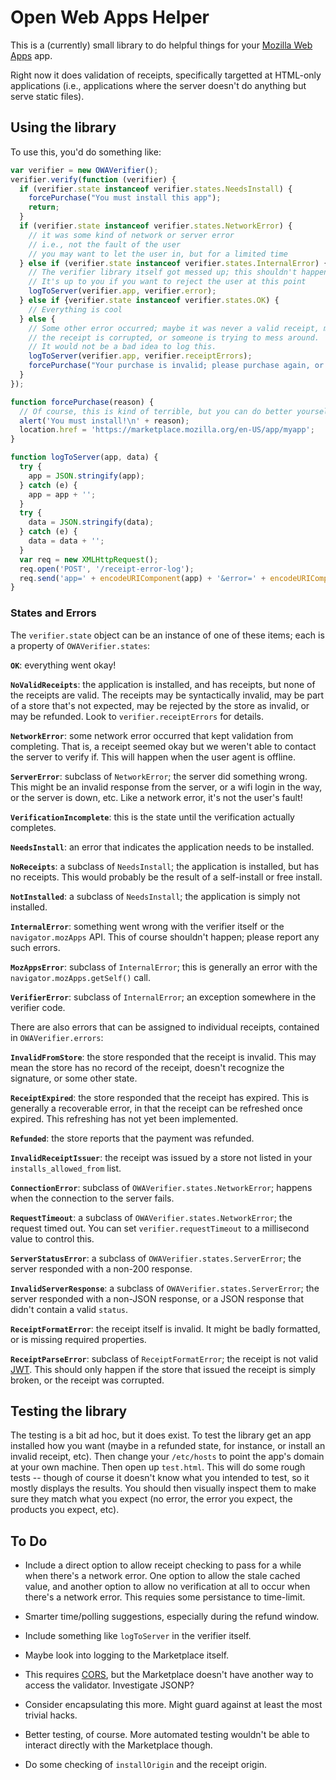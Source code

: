 # Open Web Apps Helper

This is a (currently) small library to do helpful things for your [Mozilla Web Apps](https://www.mozilla.org/en-US/apps/partners/) app.

Right now it does validation of receipts, specifically targetted at HTML-only applications (i.e., applications where the server doesn't do anything but serve static files).


## Using the library

To use this, you'd do something like:

```javascript
var verifier = new OWAVerifier();
verifier.verify(function (verifier) {
  if (verifier.state instanceof verifier.states.NeedsInstall) {
    forcePurchase("You must install this app");
    return;
  }
  if (verifier.state instanceof verifier.states.NetworkError) {
    // it was some kind of network or server error
    // i.e., not the fault of the user
    // you may want to let the user in, but for a limited time
  } else if (verifier.state instanceof verifier.states.InternalError) {
    // The verifier library itself got messed up; this shouldn't happen!
    // It's up to you if you want to reject the user at this point
    logToServer(verifier.app, verifier.error);
  } else if {verifier.state instanceof verifier.states.OK) {
    // Everything is cool
  } else {
    // Some other error occurred; maybe it was never a valid receipt, maybe
    // the receipt is corrupted, or someone is trying to mess around.
    // It would not be a bad idea to log this.
    logToServer(verifier.app, verifier.receiptErrors);
    forcePurchase("Your purchase is invalid; please purchase again, or reinstall from the Marketplace");
  }
});

function forcePurchase(reason) {
  // Of course, this is kind of terrible, but you can do better yourself ;)
  alert('You must install!\n' + reason);
  location.href = 'https://marketplace.mozilla.org/en-US/app/myapp';
}

function logToServer(app, data) {
  try {
    app = JSON.stringify(app);
  } catch (e) {
    app = app + '';
  }
  try {
    data = JSON.stringify(data);
  } catch (e) {
    data = data + '';
  }
  var req = new XMLHttpRequest();
  req.open('POST', '/receipt-error-log');
  req.send('app=' + encodeURIComponent(app) + '&error=' + encodeURIComponent(data));
}

```


### States and Errors

The `verifier.state` object can be an instance of one of these items; each is a property of `OWAVerifier.states`:

**`OK`**: everything went okay!

**`NoValidReceipts`**: the application is installed, and has receipts, but none of the receipts are valid.  The receipts may be syntactically invalid, may be part of a store that's not expected, may be rejected by the store as invalid, or may be refunded.  Look to `verifier.receiptErrors` for details.

**`NetworkError`**: some network error occurred that kept validation from completing.  That is, a receipt seemed okay but we weren't able to contact the server to verify if.  This will happen when the user agent is offline.

**`ServerError`**: subclass of `NetworkError`; the server did something wrong.  This might be an invalid response from the server, or a wifi login in the way, or the server is down, etc.  Like a network error, it's not the user's fault!

**`VerificationIncomplete`**: this is the state until the verification actually completes.

**`NeedsInstall`**: an error that indicates the application needs to be installed.

**`NoReceipts`**: a subclass of `NeedsInstall`; the application is installed, but has no receipts.  This would probably be the result of a self-install or free install.

**`NotInstalled`**: a subclass of `NeedsInstall`; the application is simply not installed.

**`InternalError`**: something went wrong with the verifier itself or the `navigator.mozApps` API.  This of course shouldn't happen; please report any such errors.

**`MozAppsError`**: subclass of `InternalError`; this is generally an error with the `navigator.mozApps.getSelf()` call.

**`VerifierError`**: subclass of `InternalError`; an exception somewhere in the verifier code.

There are also errors that can be assigned to individual receipts, contained in `OWAVerifier.errors`:

**`InvalidFromStore`**: the store responded that the receipt is invalid.  This may mean the store has no record of the receipt, doesn't recognize the signature, or some other state.

**`ReceiptExpired`**: the store responded that the receipt has expired.  This is generally a recoverable error, in that the receipt can be refreshed once expired.  This refreshing has not yet been implemented.

**`Refunded`**: the store reports that the payment was refunded.

**`InvalidReceiptIssuer`**: the receipt was issued by a store not listed in your `installs_allowed_from` list.

**`ConnectionError`**: subclass of `OWAVerifier.states.NetworkError`; happens when the connection to the server fails.

**`RequestTimeout`**: a subclass of `OWAVerifier.states.NetworkError`; the request timed out.  You can set `verifier.requestTimeout` to a millisecond value to control this.

**`ServerStatusError`**: a subclass of `OWAVerifier.states.ServerError`; the server responded with a non-200 response.

**`InvalidServerResponse`**: a subclass of `OWAVerifier.states.ServerError`; the server responded with a non-JSON response, or a JSON response that didn't contain a valid `status`.

**`ReceiptFormatError`**: the receipt itself is invalid.  It might be badly formatted, or is missing required properties.

**`ReceiptParseError`**: subclass of `ReceiptFormatError`; the receipt is not valid [JWT](http://tools.ietf.org/html/draft-jones-json-web-token-10).  This should only happen if the store that issued the receipt is simply broken, or the receipt was corrupted.


## Testing the library

The testing is a bit ad hoc, but it does exist.  To test the library get an app installed how you want (maybe in a refunded state, for instance, or install an invalid receipt, etc).  Then change your `/etc/hosts` to point the app's domain at your own machine.  Then open up `test.html`.  This will do some rough tests -- though of course it doesn't know what you intended to test, so it mostly displays the results.  You should then visually inspect them to make sure they match what you expect (no error, the error you expect, the products you expect, etc).


## To Do

* Include a direct option to allow receipt checking to pass for a while when there's a network error.  One option to allow the stale cached value, and another option to allow no verification at all to occur when there's a network error.  This requies some persistance to time-limit.

* Smarter time/polling suggestions, especially during the refund window.

* Include something like `logToServer` in the verifier itself.

* Maybe look into logging to the Marketplace itself.

* This requires [CORS](http://www.w3.org/TR/cors/), but the Marketplace doesn't have another way to access the validator.  Investigate JSONP?

* Consider encapsulating this more.  Might guard against at least the most trivial hacks.

* Better testing, of course.  More automated testing wouldn't be able to interact directly with the Marketplace though.

* Do some checking of `installOrigin` and the receipt origin.
